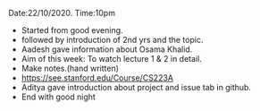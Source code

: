 Date:22/10/2020.  Time:10pm
* Started from good evening.
* followed by introduction of 2nd yrs and the topic. 
* Aadesh gave information about Osama Khalid.
* Aim of this week: To watch lecture 1 & 2 in detail.
* Make notes.(hand written)
* https://see.stanford.edu/Course/CS223A
* Aditya gave introduction about project and issue tab in github.
* End with good night
